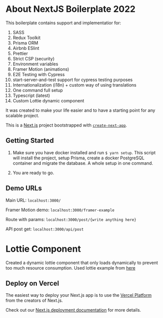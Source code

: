 # About NextJS Boilerplate 2022

This boilerplate contains support and implementatior for:

1. SASS
2. Redux Toolkit
3. Prisma ORM
4. Airbnb ESlint
5. Prettier
6. Strict CSP (security)
7. Environment variables
8. Framer Motion (animations)
9. E2E Testing with Cypress
10. start-server-and-test support for cypress testing purposes
11. Internationalization (i18n) + custom way of using translations
12. One command full setup
13. Typescript (latest)
14. Custom Lottie dynamic component

It was created to make your life easier and to have a starting point for any scalable project.

This is a [Next.js](https://nextjs.org/) project bootstrapped with [`create-next-app`](https://github.com/vercel/next.js/tree/canary/packages/create-next-app).

## Getting Started

1. Make sure you have docker installed and run `$ yarn setup`. This script will install the project, setup Prisma, create a docker PostgreSQL container and migrate the database. A whole setup in one command.

2. You are ready to go.

## Demo URLs

Main URL: `localhost:3000/`

Framer Motion demo: `localhost:3000/framer-example`

Route with params: `localhost:3000/post/{write anything here}`

API post get: `localhost:3000/api/post`

# Lottie Component

Created a dynamic lottie component that only loads dynamically to prevent too much resource consumption.
Used lottie example from [here](https://lottiefiles.com/120096-ai-assistant-animation)

## Deploy on Vercel

The easiest way to deploy your Next.js app is to use the [Vercel Platform](https://vercel.com/new?utm_medium=default-template&filter=next.js&utm_source=create-next-app&utm_campaign=create-next-app-readme) from the creators of Next.js.

Check out our [Next.js deployment documentation](https://nextjs.org/docs/deployment) for more details.
